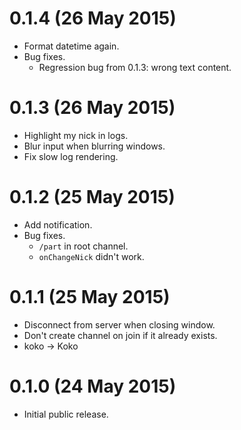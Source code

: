 # 0.1.4 (26 May 2015)

* Format datetime again.
* Bug fixes.
  * Regression bug from 0.1.3: wrong text content.

# 0.1.3 (26 May 2015)

* Highlight my nick in logs.
* Blur input when blurring windows.
* Fix slow log rendering.

# 0.1.2 (25 May 2015)

* Add notification.
* Bug fixes.
  * `/part` in root channel.
  * `onChangeNick` didn't work.

# 0.1.1 (25 May 2015)

* Disconnect from server when closing window.
* Don't create channel on join if it already exists.
* koko -> Koko

# 0.1.0 (24 May 2015)

* Initial public release.

